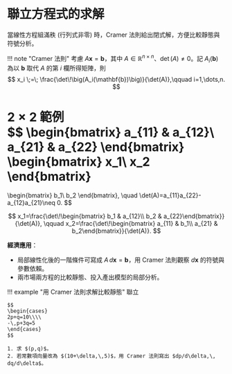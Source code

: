 # 聯立方程式的求解

當線性方程組滿秩 (行列式非零) 時，Cramer 法則給出閉式解，方便比較靜態與符號分析。

!!! note "Cramer 法則"
    考慮 $A\mathbf{x}=\mathbf{b}$，其中 $A\in\mathbb{R}^{n\times n}$、$\det(A)\neq 0$。記 $A_i(\mathbf{b})$ 為以 $\mathbf{b}$ 取代 $A$ 的第 $i$ 欄所得矩陣，則
    $$
    x_i \;=\; \frac{\det\!\big(A_i(\mathbf{b})\big)}{\det(A)},\qquad i=1,\dots,n.
    $$

**$2 \times 2$ 範例**  
$$
\begin{bmatrix}
a_{11} & a_{12}\\
a_{21} & a_{22}
\end{bmatrix}
\begin{bmatrix}
x_1\\ x_2
\end{bmatrix}
=
\begin{bmatrix}
b_1\\ b_2
\end{bmatrix},
\quad
\det(A)=a_{11}a_{22}-a_{12}a_{21}\neq 0.
$$

$$
x_1=\frac{\det\!\begin{bmatrix} b_1 & a_{12}\\ b_2 & a_{22}\end{bmatrix}}{\det(A)},
\qquad
x_2=\frac{\det\!\begin{bmatrix} a_{11} & b_1\\ a_{21} & b_2\end{bmatrix}}{\det(A)}.
$$


**經濟應用**：

- 局部線性化後的一階條件可寫成 $A\,d\mathbf{x}=\mathbf{b}$，用 Cramer 法則觀察 $d\mathbf{x}$ 的符號與參數依賴。  
- 兩市場兩方程的比較靜態、投入產出模型的局部分析。

!!! example "用 Cramer 法則求解比較靜態"
    聯立

    $$
    \begin{cases}
    2p+q=10\\\\
    -\,p+3q=5
    \end{cases}
    $$
    
    1. 求 $(p,q)$。
    2. 若常數項向量改為 $(10+\delta,\,5)$，用 Cramer 法則寫出 $dp/d\delta,\, dq/d\delta$。  